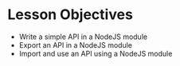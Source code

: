 # Lesson Objectives

- Write a simple API in a NodeJS module
- Export an API in a NodeJS module
- Import and use an API using a NodeJS module

